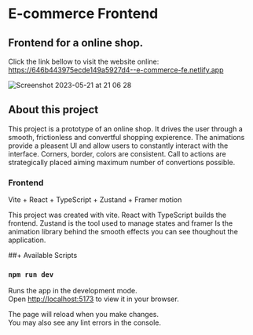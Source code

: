 # E-commerce Frontend

## Frontend for a online shop.

Click the link bellow to visit the website online:
https://646b443975ecde149a5927d4--e-commerce-fe.netlify.app

![Screenshot 2023-05-21 at 21 06 28](https://github.com/lvbn/E-commerce-frontend/assets/65773848/9a76d437-e249-4201-8bc9-a5928c36adcf)


## About this project

This project is a prototype of an online shop. It drives the user through a smooth, frictionless and convertful shopping expierence. The animations provide a pleasent UI and allow users to constantly interact with the interface. Corners, border, colors are consistent. Call to actions are strategically placed aiming maximum number of convertions possible. 


### Frontend

Vite + React + TypeScript + Zustand + Framer motion 

This project was created with vite. React with TypeScript builds the frontend. Zustand is the tool used to manage states and framer Is the animation library behind the smooth effects you can see thoughout the application.

##+ Available Scripts

### `npm run dev`

Runs the app in the development mode.\
Open [http://localhost:5173](http://localhost:5173) to view it in your browser.

The page will reload when you make changes.\
You may also see any lint errors in the console.
